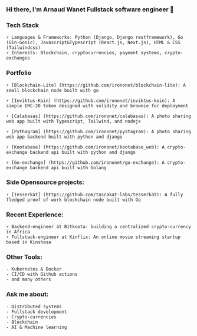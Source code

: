 ### Hi there, I'm Arnaud Wanet Fullstack software engineer 👋

<!--
**IronOnet/irononet** is a ✨ _special_ ✨ repository because its `README.md` (this file) appears on your GitHub profile.

Here are some ideas to get you started:

- 🔭 I’m currently working on ...
- 🌱 I’m currently learning ...
- 👯 I’m looking to collaborate on ...
- 🤔 I’m looking for help with ...
- 💬 Ask me about ...
- 📫 How to reach me: ...
- 😄 Pronouns: ...
- ⚡ Fun fact: ...
-->

### Tech Stack 

    ⚡ Languages & Frameworks: Python (Django, Django restframework), Go (Gin-Gonic), Javascript&Typescript (React.js, Next.js), HTML & CSS (Tailwindcss)
    ⚡ Interests: Blockchain, cryptocurrencies, payment systems, crypto-exchanges 


### Portfolio 

    ⚡ [Blockchain-Lite] (https://github.com/irononet/blockchain-lite): A small blockchain node built with go 
  
    ⚡ [Inviktus-Koin] (https://github.com/irononet/inviktus-koin): A simple ERC-20 token designed with solidity and brownie for deployment 

    ⚡ [Calabasas] (https://github.com/irononet/calabasas): A photo sharing web app built with Typescript, Tailwind, and nodejs

    ⚡ [Pythagram] (https://github.com/irononet/pystagram): A photo sharing web app backend built with python and django 

    ⚡ [Kootabase] (https://github.com/irononet/kootabase_web): A crypto-exchange backend api built with python and django 

    ⚡ [Go-exchange] (https://github.com/irononet/go-exchange): A crypto-exchange backend api built with Golang


### Side Opensource projects: 

    ⚡ [Tesserkat] (https://github.com/tasrakat-labs/tesserkat): A fully fledged proof of work blockchain node built with Go


### Recent Experience: 

    ⚡ Backend-engineer at Bitkoota: building a centralized crypto-currency in Africa  
    ⚡ Fullstack-engineer at Kinflix: An online movie streaming startup based in Kinshasa


### Other Tools: 

    - Kubernetes & Docker 
    - CI/CD with Github actions 
    - and many others 


### Ask me about: 

    - Distributed systems 
    - Fullstack development 
    - Crypto-currencies 
    - Blockchain 
    - AI & Machine learning 